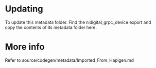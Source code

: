 # Updating

To update this metadata folder. Find the nidigital_grpc_device export and copy the contents of its metadata folder here.

# More info

Refer to source/codegen/metadata/Imported_From_Hapigen.md
